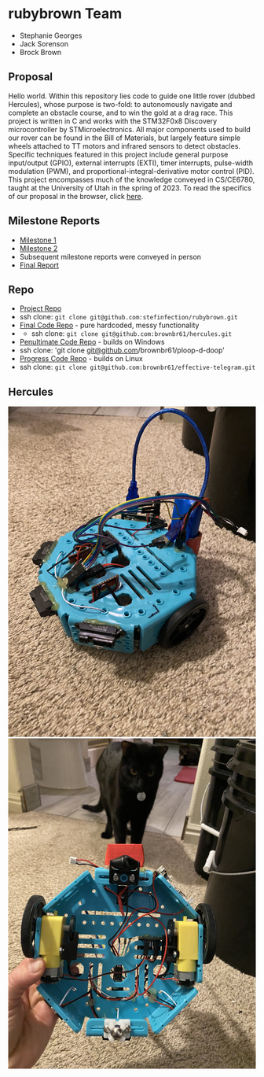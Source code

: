 # rubybrown Team
- Stephanie Georges
- Jack Sorenson
- Brock Brown

## Proposal
Hello world. Within this repository lies code to guide one little rover (dubbed Hercules), 
whose purpose is two-fold: to autonomously navigate and complete an obstacle course, and 
to win the gold at a drag race. This project is written in C and works with the STM32F0x8 
Discovery microcontroller by STMicroelectronics. All major components used to build our 
rover can be found in the Bill of Materials, but largely feature simple wheels attached 
to TT motors and infrared sensors to detect obstacles. Specific techniques featured in this 
project include general purpose input/output (GPIO), external interrupts (EXTI), 
timer interrupts, pulse-width modulation (PWM), and proportional-integral-derivative 
motor control (PID). This project encompasses much of the knowledge conveyed in CS/CE6780, 
taught at the University of Utah in the spring of 2023.
To read the specifics of our proposal in the browser, click [here](https://github.com/stefinfection/rubybrown/blob/master/proposal.md).

## Milestone Reports
- [Milestone 1](./milestone_01/report.md)
- [Milestone 2](./milestone_02/report.md)
- Subsequent milestone reports were conveyed in person
- [Final Report](./milestone_N/report.md)

## Repo
- [Project Repo](https://github.com/stefinfection/rubybrown)
- ssh clone: `git clone git@github.com:stefinfection/rubybrown.git`
- [Final Code Repo](https://github.com/brownbr61/hercules) - pure hardcoded, messy functionality
- - ssh clone: `git clone git@github.com:brownbr61/hercules.git`
- [Penultimate Code Repo](https://github.com/brownbr61/ploop-d-doop) - builds on Windows
- ssh clone: 'git clone git@github.com/brownbr61/ploop-d-doop'
- [Progress Code Repo](https://github.com/brownbr61/effective-telegram) - builds on Linux
- ssh clone: `git clone git@github.com:brownbr61/effective-telegram.git`

## Hercules
![Rover Top](./photos/rover_2.jpeg)
![Rover Bottom](./photos/rover_3.jpeg)